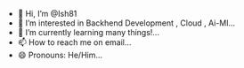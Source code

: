 - 👋 Hi, I’m @Ish81
- 👀 I’m interested in Backhend Development , Cloud , Ai-Ml...
- 🌱 I’m currently learning many things!...
- 📫 How to reach me on email...
- 😄 Pronouns: He/Him...

<!---
Ish81/Ish81 is a ✨ special ✨ repository because its `README.md` (this file) appears on your GitHub profile.
You can click the Preview link to take a look at your changes.
--->
